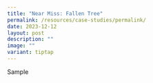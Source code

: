 ```yaml
---
title: "Near Miss: Fallen Tree"
permalink: /resources/case-studies/permalink/
date: 2023-12-12
layout: post
description: ""
image: ""
variant: tiptap
---
```

<p>Sample</p>
